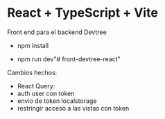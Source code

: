 # React + TypeScript + Vite

  Front end para el backend Devtree

- npm install

- npm run dev"# front-devtree-react" 


Cambios hechos:
- React Query:
- auth user con token
- envio de token localstorage
- restringir acceso a las vistas con token
